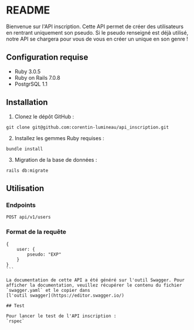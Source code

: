 # README

Bienvenue sur l'API inscription. Cette API permet de créer des utilisateurs en rentrant uniquement son pseudo.
Si le pseudo renseigné est déjà utilisé, notre API se chargera pour vous de vous en créer un unique en son genre !

## Configuration requise

- Ruby 3.0.5
- Ruby on Rails 7.0.8
- PostgrSQL 1.1

## Installation

1. Clonez le dépôt GitHub :

```
git clone git@github.com:corentin-lumineau/api_inscription.git
```

2. Installez les gemmes Ruby requises :

```
bundle install
```

3. Migration de la base de données :

```
rails db:migrate
```

## Utilisation

### Endpoints

```
POST api/v1/users
```

### Format de la requête

````
{
    user: {
        pseudo: "EXP"
    }
}
```

La documentation de cette API a été généré sur l'outil Swagger. Pour afficher la documentation, veuillez récupérer le contenu du fichier `swagger.yaml` et le copier dans
[l'outil swagger](https://editor.swagger.io/)

## Test

Pour lancer le test de l'API inscription :
`rspec`
````
